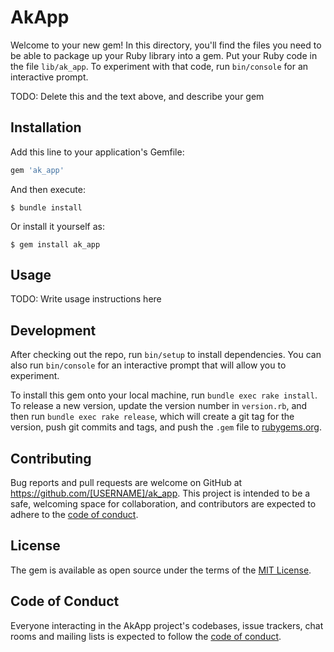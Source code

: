 # AkApp

Welcome to your new gem! In this directory, you'll find the files you need to be able to package up your Ruby library into a gem. Put your Ruby code in the file `lib/ak_app`. To experiment with that code, run `bin/console` for an interactive prompt.

TODO: Delete this and the text above, and describe your gem

## Installation

Add this line to your application's Gemfile:

```ruby
gem 'ak_app'
```

And then execute:

    $ bundle install

Or install it yourself as:

    $ gem install ak_app

## Usage

TODO: Write usage instructions here

## Development

After checking out the repo, run `bin/setup` to install dependencies. You can also run `bin/console` for an interactive prompt that will allow you to experiment.

To install this gem onto your local machine, run `bundle exec rake install`. To release a new version, update the version number in `version.rb`, and then run `bundle exec rake release`, which will create a git tag for the version, push git commits and tags, and push the `.gem` file to [rubygems.org](https://rubygems.org).

## Contributing

Bug reports and pull requests are welcome on GitHub at https://github.com/[USERNAME]/ak_app. This project is intended to be a safe, welcoming space for collaboration, and contributors are expected to adhere to the [code of conduct](https://github.com/[USERNAME]/ak_app/blob/master/CODE_OF_CONDUCT.md).


## License

The gem is available as open source under the terms of the [MIT License](https://opensource.org/licenses/MIT).

## Code of Conduct

Everyone interacting in the AkApp project's codebases, issue trackers, chat rooms and mailing lists is expected to follow the [code of conduct](https://github.com/[USERNAME]/ak_app/blob/master/CODE_OF_CONDUCT.md).
